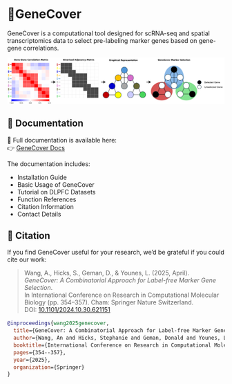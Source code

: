 # 🧬GeneCover

GeneCover is a computational tool designed for scRNA-seq and spatial transcriptomics data to select pre-labeling marker genes based on gene-gene correlations.

![graphical abstract](graphical-abstract-v1-with-bg.png)



## 🔗 Documentation

📘 Full documentation is available here:  
👉 [GeneCover Docs](https://genecover.readthedocs.io/en/latest/)

The documentation includes:
- Installation Guide
- Basic Usage of GeneCover
- Tutorial on DLPFC Datasets
- Function References
- Citation Information
- Contact Details

## 📖 Citation

If you find GeneCover useful for your research, we’d be grateful if you could cite our work:

> Wang, A., Hicks, S., Geman, D., & Younes, L. (2025, April).  
> *GeneCover: A Combinatorial Approach for Label-free Marker Gene Selection*.  
> In International Conference on Research in Computational Molecular Biology (pp. 354–357). Cham: Springer Nature Switzerland.  
> DOI: [10.1101/2024.10.30.621151](https://doi.org/10.1101/2024.10.30.621151)


```bibtex
@inproceedings{wang2025genecover,
  title={GeneCover: A Combinatorial Approach for Label-free Marker Gene Selection},
  author={Wang, An and Hicks, Stephanie and Geman, Donald and Younes, Laurent},
  booktitle={International Conference on Research in Computational Molecular Biology},
  pages={354--357},
  year={2025},
  organization={Springer}
}

